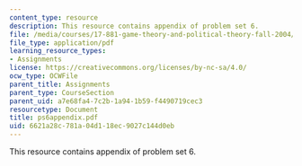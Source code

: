 ```yaml
---
content_type: resource
description: This resource contains appendix of problem set 6.
file: /media/courses/17-881-game-theory-and-political-theory-fall-2004/6621a28c781a04d118ec9027c144d0eb_ps6appendix.pdf
file_type: application/pdf
learning_resource_types:
- Assignments
license: https://creativecommons.org/licenses/by-nc-sa/4.0/
ocw_type: OCWFile
parent_title: Assignments
parent_type: CourseSection
parent_uid: a7e68fa4-7c2b-1a94-1b59-f4490719cec3
resourcetype: Document
title: ps6appendix.pdf
uid: 6621a28c-781a-04d1-18ec-9027c144d0eb
---
```

This resource contains appendix of problem set 6.